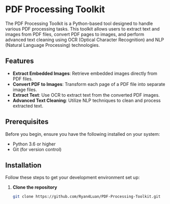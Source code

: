 # PDF Processing Toolkit

The PDF Processing Toolkit is a Python-based tool designed to handle various PDF processing tasks. This toolkit allows users to extract text and images from PDF files, convert PDF pages to images, and perform advanced text cleaning using OCR (Optical Character Recognition) and NLP (Natural Language Processing) technologies.

## Features

- **Extract Embedded Images**: Retrieve embedded images directly from PDF files.
- **Convert PDF to Images**: Transform each page of a PDF file into separate image files.
- **Extract Text**: Use OCR to extract text from the converted PDF images.
- **Advanced Text Cleaning**: Utilize NLP techniques to clean and process extracted text.

## Prerequisites

Before you begin, ensure you have the following installed on your system:
- Python 3.6 or higher
- Git (for version control)

## Installation

Follow these steps to get your development environment set up:

1. **Clone the repository**
   ```bash
   git clone https://github.com/Ryan4Luan/PDF-Processing-Toolkit.git
